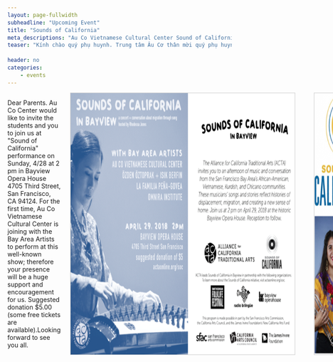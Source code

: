 ```yaml
---
layout: page-fullwidth
subheadline: "Upcoming Event"
title: "Sounds of California"
meta_descriptions: "Au Co Vietnamese Cultural Center Sound of California"
teaser: "Kính chào quý phụ huynh. Trung tâm Âu Cơ thân mời quý phụ huynh cùng các em học sinh tham dự buổi biểu diễn &#8220;Sound of California&#8221; tại Bayview Opera House vào ngày Chủ Nhật 4/29/2018 lúc 2:00 trưa tại 4705 Third Street, San Francisco, CA 94124. Đây là lần đầu tiên nhóm Đàn Tranh của Trung Tâm Văn Hoá Âu Cơ chúng ta hân hạnh được tham gia buổi biểu diễn nổi tiếng này, nên rất mong quý vị tham dự để cổ vũ tinh thần và thưởng thức âm nhạc do các em và các nghệ sỹ khác trình diễn. Khuyến khích ủng hộ $5.00 (có một số vé miễn phí). Trân trọng."

header: no
categories:
    - events
---
```

<!--more-->
<!--
## Updates: Video & Photos

Please click <a href="https://www.dropbox.com/sh/12rai2sklxu9mzg/AACeUS5fCA3uoh8cqW5yxutwa?dl=0" target="_blank">here</a> for photos of event.

<table style="border-color: #cccccc; margin-left: auto; margin-right: auto;" border="1" width="100%">
<tbody>
<tr style="padding: 2rem 0.625rem 0.5625rem 0.625rem">
<td align="center" style="padding: 2rem 0.625rem 0.5625rem 0.625rem">
<p style="text-align: center;"><iframe style="border:1px solid #cccccc" src="https://www.youtube.com/embed/4I3wPxG3g08" width="560" height="315" frameborder="0" allowfullscreen=""></iframe></p>
</td>
</tr>
</tbody>
</table>

<hr>
-->

<div class="small-12 columns" style="padding: 0px; border-bottom: none;" markdown="1">

Dear Parents. Au Co Center would like to invite the students and you to join us at "Sound of California" performance on Sunday, 4/28 at 2 pm in Bayview Opera House 4705 Third Street, San Francisco, CA 94124.  For the first time, Au Co Vietnamese Cultural Center is joining with the Bay Area Artists to perform at this well-known show; therefore your presence will be a huge support and encouragement for us. Suggested donation $5.00 (some free tickets are available).Looking forward to see you all. 

<img width="100%" style="border: 1px solid #cccccc" src="/images/2018/soundofcalifornia/Sound of California postcard side 1.png">
<br />
<img width="100%" style="border: 1px solid #cccccc" src="/images/2018/soundofcalifornia/Sound of California postcard side 2.png">

{% include next-previous-post-in-category %}

</div>
